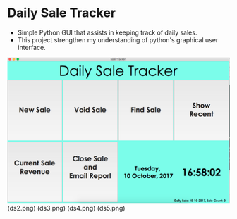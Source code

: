 # Daily Sale Tracker
- Simple Python GUI that assists in keeping track of daily sales.
- This project strengthen my understanding of python's graphical user interface.

![](ds1.png)
(ds2.png)
(ds3.png)
(ds4.png)
(ds5.png)
